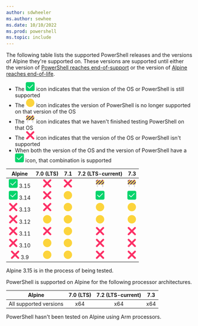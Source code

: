 ```yaml
---
author: sdwheeler
ms.author: sewhee
ms.date: 10/10/2022
ms.prod: powershell
ms.topic: include
---
```

<!-- markdownlint-disable first-line-h1 -->
The following table lists the supported PowerShell releases and the versions of Alpine they're
supported on. These versions are supported until either the version of
[PowerShell reaches end-of-support][lifecycle] or the version of
[Alpine reaches end-of-life][eol-alpine].

- The ![Supported][1] icon indicates that the version of the OS or PowerShell is still supported
- The ![Out of Support][4] icon indicates the version of PowerShell is no longer supported on that
  version of the OS
- The ![In Test][2] icon indicates that we haven't finished testing PowerShell on that OS
- The ![Not Supported][3] icon indicates that the version of the OS or PowerShell isn't supported
- When both the version of the OS and the version of PowerShell have a ![Supported][1] icon, that
  combination is supported

[1]: ../media/shared/check-mark-button_2705.svg
[2]: ../media/shared/construction-sign_1f6a7.svg
[3]: ../media/shared/cross-mark_274c.svg
[4]: ../media/shared/large-yellow-circle_1f7e1.svg

|          Alpine          |      7.0 (LTS)       |         7.1          |  7.2 (LTS-current)   |         7.3          |
| :----------------------: | :------------------: | :------------------: | :------------------: | :------------------: |
|   ![Supported][1] 3.15   | ![Not Supported][3]  | ![Not Supported][3]  |    ![In Test][2]     |    ![In Test][2]     |
|   ![Supported][1] 3.14   | ![Not Supported][3]  | ![Out of Support][4] |   ![Supported][1]    |   ![Supported][1]    |
| ![Not Supported][3] 3.13 | ![Not Supported][3]  | ![Out of Support][4] | ![Out of Support][4] | ![Out of Support][4] |
| ![Not Supported][3] 3.12 | ![Out of Support][4] | ![Out of Support][4] | ![Out of Support][4] | ![Out of Support][4] |
| ![Not Supported][3] 3.11 | ![Not Supported][3]  | ![Out of Support][4] | ![Not Supported][3]  | ![Not Supported][3]  |
| ![Not Supported][3] 3.10 | ![Out of Support][4] | ![Out of Support][4] | ![Not Supported][3]  | ![Not Supported][3]  |
| ![Not Supported][3] 3.9  | ![Out of Support][4] | ![Out of Support][4] | ![Not Supported][3]  | ![Not Supported][3]  |

Alpine 3.15 is in the process of being tested.

PowerShell is supported on Alpine for the following processor architectures.

|         Alpine         | 7.0 (LTS) | 7.2 (LTS-current) |7.3 |
| ---------------------- | :-------: | :---------------: | :-----------: |
| All supported versions |    x64    |        x64        |      x64      |

PowerShell hasn't been tested on Alpine using Arm processors.

[lifecycle]: /powershell/scripting/install/powershell-support-lifecycle
[eol-alpine]: https://alpinelinux.org/releases/
